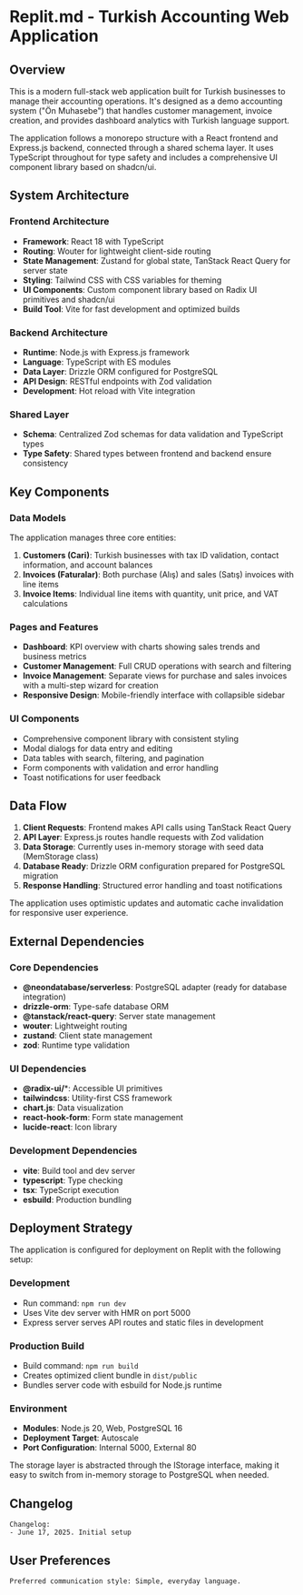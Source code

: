 # Replit.md - Turkish Accounting Web Application

## Overview

This is a modern full-stack web application built for Turkish businesses to manage their accounting operations. It's designed as a demo accounting system ("Ön Muhasebe") that handles customer management, invoice creation, and provides dashboard analytics with Turkish language support.

The application follows a monorepo structure with a React frontend and Express.js backend, connected through a shared schema layer. It uses TypeScript throughout for type safety and includes a comprehensive UI component library based on shadcn/ui.

## System Architecture

### Frontend Architecture
- **Framework**: React 18 with TypeScript
- **Routing**: Wouter for lightweight client-side routing
- **State Management**: Zustand for global state, TanStack React Query for server state
- **Styling**: Tailwind CSS with CSS variables for theming
- **UI Components**: Custom component library based on Radix UI primitives and shadcn/ui
- **Build Tool**: Vite for fast development and optimized builds

### Backend Architecture
- **Runtime**: Node.js with Express.js framework
- **Language**: TypeScript with ES modules
- **Data Layer**: Drizzle ORM configured for PostgreSQL
- **API Design**: RESTful endpoints with Zod validation
- **Development**: Hot reload with Vite integration

### Shared Layer
- **Schema**: Centralized Zod schemas for data validation and TypeScript types
- **Type Safety**: Shared types between frontend and backend ensure consistency

## Key Components

### Data Models
The application manages three core entities:

1. **Customers (Cari)**: Turkish businesses with tax ID validation, contact information, and account balances
2. **Invoices (Faturalar)**: Both purchase (Alış) and sales (Satış) invoices with line items
3. **Invoice Items**: Individual line items with quantity, unit price, and VAT calculations

### Pages and Features
- **Dashboard**: KPI overview with charts showing sales trends and business metrics
- **Customer Management**: Full CRUD operations with search and filtering
- **Invoice Management**: Separate views for purchase and sales invoices with a multi-step wizard for creation
- **Responsive Design**: Mobile-friendly interface with collapsible sidebar

### UI Components
- Comprehensive component library with consistent styling
- Modal dialogs for data entry and editing
- Data tables with search, filtering, and pagination
- Form components with validation and error handling
- Toast notifications for user feedback

## Data Flow

1. **Client Requests**: Frontend makes API calls using TanStack React Query
2. **API Layer**: Express.js routes handle requests with Zod validation
3. **Data Storage**: Currently uses in-memory storage with seed data (MemStorage class)
4. **Database Ready**: Drizzle ORM configuration prepared for PostgreSQL migration
5. **Response Handling**: Structured error handling and toast notifications

The application uses optimistic updates and automatic cache invalidation for responsive user experience.

## External Dependencies

### Core Dependencies
- **@neondatabase/serverless**: PostgreSQL adapter (ready for database integration)
- **drizzle-orm**: Type-safe database ORM
- **@tanstack/react-query**: Server state management
- **wouter**: Lightweight routing
- **zustand**: Client state management
- **zod**: Runtime type validation

### UI Dependencies
- **@radix-ui/***: Accessible UI primitives
- **tailwindcss**: Utility-first CSS framework
- **chart.js**: Data visualization
- **react-hook-form**: Form state management
- **lucide-react**: Icon library

### Development Dependencies
- **vite**: Build tool and dev server
- **typescript**: Type checking
- **tsx**: TypeScript execution
- **esbuild**: Production bundling

## Deployment Strategy

The application is configured for deployment on Replit with the following setup:

### Development
- Run command: `npm run dev`
- Uses Vite dev server with HMR on port 5000
- Express server serves API routes and static files in development

### Production Build
- Build command: `npm run build`
- Creates optimized client bundle in `dist/public`
- Bundles server code with esbuild for Node.js runtime

### Environment
- **Modules**: Node.js 20, Web, PostgreSQL 16
- **Deployment Target**: Autoscale
- **Port Configuration**: Internal 5000, External 80

The storage layer is abstracted through the IStorage interface, making it easy to switch from in-memory storage to PostgreSQL when needed.

## Changelog

```
Changelog:
- June 17, 2025. Initial setup
```

## User Preferences

```
Preferred communication style: Simple, everyday language.
```
